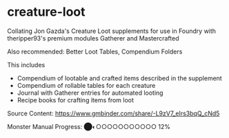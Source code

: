# creature-loot
Collating Jon Gazda's Creature Loot supplements for use in Foundry with theripper93's premium modules Gatherer and Mastercrafted


Also recommended: Better Loot Tables, Compendium Folders

This includes
- Compendium of lootable and crafted items described in the supplement
- Compendium of rollable tables for each creature
- Journal with Gatherer entries for automated looting
- Recipe books for crafting items from loot

Source Content: https://www.gmbinder.com/share/-L9zV7_eIrs3bqQ_cNd5

Monster Manual Progress:
⬤◐○○○○○○○○○○○ 12%
